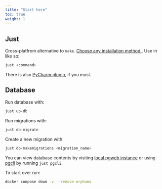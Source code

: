 ```yaml
---
title: "Start here"
toc: true
weight: 1
---
```


## Just

Cross-platfrom alternative to `make`. [Choose any installation method.](https://github.com/casey/just#packages). Use in like so:

```bash
just <command>
```

There is also [PyCharm plugin](https://plugins.jetbrains.com/plugin/18658-just), if you must.

## Database

Run database with:

```bash
just up-db
```

Run migrations with:

```bash
just db-migrate
```

Create a new migration with:

```bash
just db-makemigrations <migration_name>
```

You can view database contents by visiting [local pgweb instance](http://0.0.0.0:5055/) or using [pgcli](https://www.pgcli.com/) by running `just pgcli`.

To start over run:

```bash
docker compose down -v --remove-orphans
```
